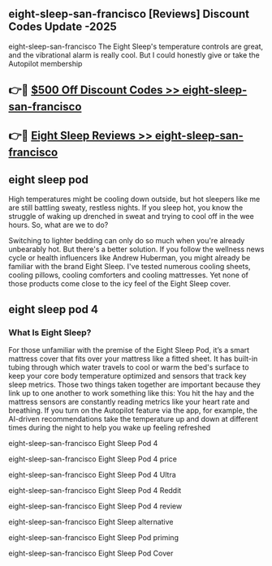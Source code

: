 ## eight-sleep-san-francisco [Reviews​] Discount Codes Update -2025

eight-sleep-san-francisco The Eight Sleep's temperature controls are great, and the vibrational alarm is really cool. But I could honestly give or take the Autopilot membership

## 👉🔴 [$500 Off Discount Codes >> eight-sleep-san-francisco](http://download.freeplayer.one?title=eight-sleep-san-francisco&ref=18-ES)

## 👉🔴 [Eight Sleep Reviews >> eight-sleep-san-francisco](http://download.freeplayer.one?title=eight-sleep-san-francisco&ref=18-ES)

## eight sleep pod

High temperatures might be cooling down outside, but hot sleepers like me are still battling sweaty, restless nights. If you sleep hot, you know the struggle of waking up drenched in sweat and trying to cool off in the wee hours. So, what are we to do?

Switching to lighter bedding can only do so much when you're already unbearably hot. But there's a better solution. If you follow the wellness news cycle or health influencers like Andrew Huberman, you might already be familiar with the brand Eight Sleep. I've tested numerous cooling sheets, cooling pillows, cooling comforters and cooling mattresses. Yet none of those products come close to the icy feel of the Eight Sleep cover.

## eight sleep pod 4

### What Is Eight Sleep?

For those unfamiliar with the premise of the Eight Sleep Pod, it’s a smart mattress cover that fits over your mattress like a fitted sheet. It has built-in tubing through which water travels to cool or warm the bed's surface to keep your core body temperature optimized and sensors that track key sleep metrics. Those two things taken together are important because they link up to one another to work something like this: You hit the hay and the mattress sensors are constantly reading metrics like your heart rate and breathing. If you turn on the Autopilot feature via the app, for example, the AI-driven recommendations take the temperature up and down at different times during the night to help you wake up feeling refreshed

eight-sleep-san-francisco Eight Sleep Pod 4

eight-sleep-san-francisco Eight Sleep Pod 4 price

eight-sleep-san-francisco Eight Sleep Pod 4 Ultra

eight-sleep-san-francisco Eight Sleep Pod 4 Reddit

eight-sleep-san-francisco Eight Sleep Pod 4 review

eight-sleep-san-francisco Eight Sleep alternative

eight-sleep-san-francisco Eight Sleep Pod priming

eight-sleep-san-francisco Eight Sleep Pod Cover
